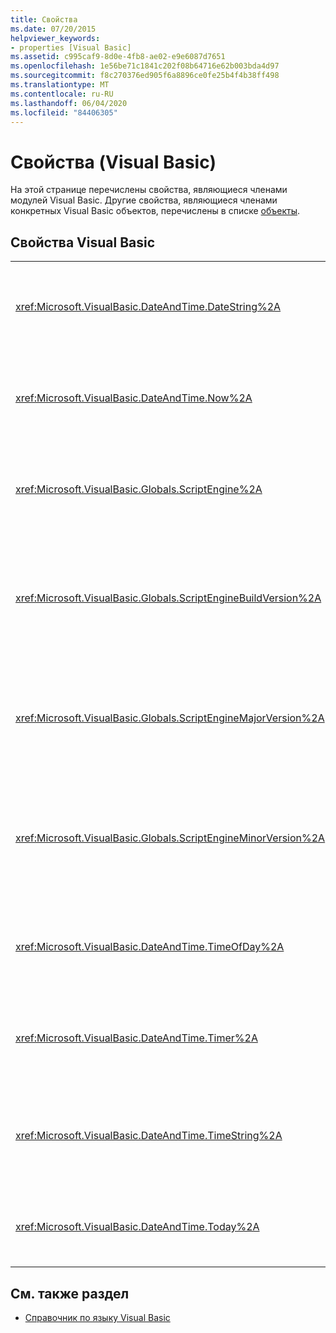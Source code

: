```yaml
---
title: Свойства
ms.date: 07/20/2015
helpviewer_keywords:
- properties [Visual Basic]
ms.assetid: c995caf9-8d0e-4fb8-ae02-e9e6087d7651
ms.openlocfilehash: 1e56be71c1841c202f08b64716e62b003bda4d97
ms.sourcegitcommit: f8c270376ed905f6a8896ce0fe25b4f4b38ff498
ms.translationtype: MT
ms.contentlocale: ru-RU
ms.lasthandoff: 06/04/2020
ms.locfileid: "84406305"
---
```

# <a name="properties-visual-basic"></a>Свойства (Visual Basic)

На этой странице перечислены свойства, являющиеся членами модулей Visual Basic. Другие свойства, являющиеся членами конкретных Visual Basic объектов, перечислены в списке [объекты](objects/index.md).  
  
## <a name="visual-basic-properties"></a>Свойства Visual Basic  
  
|||  
|---|---|  
|<xref:Microsoft.VisualBasic.DateAndTime.DateString%2A>|Возвращает или задает `String` значение, представляющее текущую дату в соответствии с системой.|  
|<xref:Microsoft.VisualBasic.DateAndTime.Now%2A>|Возвращает `Date` значение, содержащее текущую дату и время в соответствии с вашей системой.|  
|<xref:Microsoft.VisualBasic.Globals.ScriptEngine%2A>|Возвращает `String`, которая представляет используемую в текущий момент среду выполнения.|  
|<xref:Microsoft.VisualBasic.Globals.ScriptEngineBuildVersion%2A>|Возвращает значение типа, `Integer` содержащее номер версии сборки используемой в данный момент среды выполнения.|  
|<xref:Microsoft.VisualBasic.Globals.ScriptEngineMajorVersion%2A>|Возвращает значение типа, `Integer` содержащее основной номер версии среды выполнения, используемой в данный момент.|  
|<xref:Microsoft.VisualBasic.Globals.ScriptEngineMinorVersion%2A>|Возвращает значение типа, `Integer` содержащее дополнительный номер версии среды выполнения, используемой в данный момент.|  
|<xref:Microsoft.VisualBasic.DateAndTime.TimeOfDay%2A>|Возвращает или задает значение типа `Date`, содержащее текущее время суток (системное).|  
|<xref:Microsoft.VisualBasic.DateAndTime.Timer%2A>|Возвращает значение типа `Double`, представляющее число секунд, прошедших после полуночи.|  
|<xref:Microsoft.VisualBasic.DateAndTime.TimeString%2A>|Возвращает или задает `String` значение, представляющее текущее время дня в соответствии с вашей системой.|  
|<xref:Microsoft.VisualBasic.DateAndTime.Today%2A>|Возвращает или задает значение `Date`, содержащее текущую системную дату.|  
  
## <a name="see-also"></a>См. также раздел

- [Справочник по языку Visual Basic](index.md)
